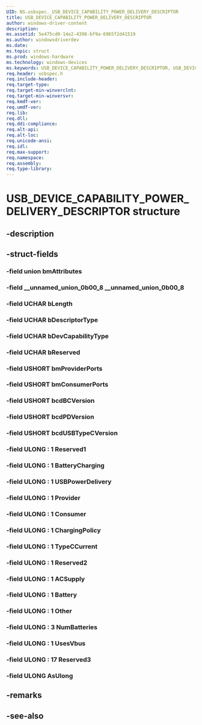 ```yaml
---
UID: NS.usbspec._USB_DEVICE_CAPABILITY_POWER_DELIVERY_DESCRIPTOR
title: USB_DEVICE_CAPABILITY_POWER_DELIVERY_DESCRIPTOR
author: windows-driver-content
description: 
ms.assetid: 5e475cd0-14e2-4398-bf9a-6965f2d41519
ms.author: windowsdriverdev
ms.date: 
ms.topic: struct
ms.prod: windows-hardware
ms.technology: windows-devices
ms.keywords: USB_DEVICE_CAPABILITY_POWER_DELIVERY_DESCRIPTOR, USB_DEVICE_CAPABILITY_POWER_DELIVERY_DESCRIPTOR, *PUSB_DEVICE_CAPABILITY_POWER_DELIVERY_DESCRIPTOR
req.header: usbspec.h
req.include-header:
req.target-type:
req.target-min-winverclnt:
req.target-min-winversvr:
req.kmdf-ver:
req.umdf-ver:
req.lib:
req.dll:
req.ddi-compliance:
req.alt-api:
req.alt-loc:
req.unicode-ansi:
req.idl:
req.max-support:
req.namespace:
req.assembly:
req.type-library:
---
```


# USB_DEVICE_CAPABILITY_POWER_DELIVERY_DESCRIPTOR structure

## -description



## -struct-fields

### -field union bmAttributes			
 	
### -field __unnamed_union_0b00_8 __unnamed_union_0b00_8			
 	
### -field UCHAR bLength			
 	
### -field UCHAR bDescriptorType			
 	
### -field UCHAR bDevCapabilityType			
 	
### -field UCHAR bReserved			
 	
### -field USHORT bmProviderPorts			
 	
### -field USHORT bmConsumerPorts			
 	
### -field USHORT bcdBCVersion			
 	
### -field USHORT bcdPDVersion			
 	
### -field USHORT bcdUSBTypeCVersion			
 	
### -field ULONG  : 1 Reserved1			
 	
### -field ULONG  : 1 BatteryCharging			
 	
### -field ULONG  : 1 USBPowerDelivery			
 	
### -field ULONG  : 1 Provider			
 	
### -field ULONG  : 1 Consumer			
 	
### -field ULONG  : 1 ChargingPolicy			
 	
### -field ULONG  : 1 TypeCCurrent			
 	
### -field ULONG  : 1 Reserved2			
 	
### -field ULONG  : 1 ACSupply			
 	
### -field ULONG  : 1 Battery			
 	
### -field ULONG  : 1 Other			
 	
### -field ULONG  : 3 NumBatteries			
 	
### -field ULONG  : 1 UsesVbus			
 	
### -field ULONG  : 17 Reserved3			
 	
### -field ULONG AsUlong			
 	
## -remarks

## -see-also